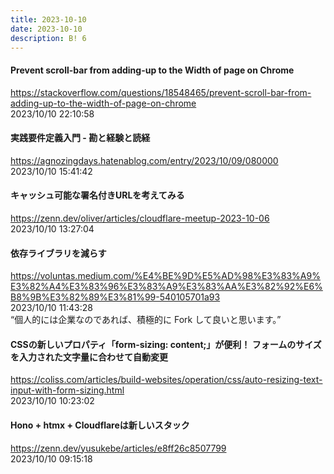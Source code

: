```yaml
---
title: 2023-10-10
date: 2023-10-10
description: B! 6
---
```


#### Prevent scroll-bar from adding-up to the Width of page on Chrome
https://stackoverflow.com/questions/18548465/prevent-scroll-bar-from-adding-up-to-the-width-of-page-on-chrome<br>
2023/10/10 22:10:58<br>


#### 実践要件定義入門 - 勘と経験と読経
https://agnozingdays.hatenablog.com/entry/2023/10/09/080000<br>
2023/10/10 15:41:42<br>


#### キャッシュ可能な署名付きURLを考えてみる
https://zenn.dev/oliver/articles/cloudflare-meetup-2023-10-06<br>
2023/10/10 13:27:04<br>


#### 依存ライブラリを減らす
https://voluntas.medium.com/%E4%BE%9D%E5%AD%98%E3%83%A9%E3%82%A4%E3%83%96%E3%83%A9%E3%83%AA%E3%82%92%E6%B8%9B%E3%82%89%E3%81%99-540105701a93<br>
2023/10/10 11:43:28<br>
“個人的には企業なのであれば、積極的に Fork して良いと思います。”


#### CSSの新しいプロパティ「form-sizing: content;」が便利！ フォームのサイズを入力された文字量に合わせて自動変更
https://coliss.com/articles/build-websites/operation/css/auto-resizing-text-input-with-form-sizing.html<br>
2023/10/10 10:23:02<br>


#### Hono + htmx + Cloudflareは新しいスタック
https://zenn.dev/yusukebe/articles/e8ff26c8507799<br>
2023/10/10 09:15:18<br>


